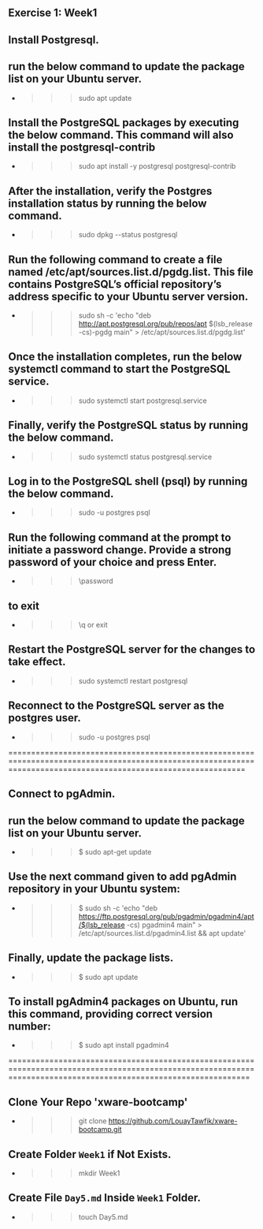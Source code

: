 ## Exercise 1: Week1

## Install Postgresql.

## run the below command to update the package list on your Ubuntu server.
* >>>  sudo apt update

## Install the PostgreSQL packages by executing the below command. This command will also install the postgresql-contrib 
* >>> sudo apt install -y postgresql postgresql-contrib

## After the installation, verify the Postgres installation status by running the below command.
* >>> sudo dpkg --status postgresql

## Run the following command to create a file named /etc/apt/sources.list.d/pgdg.list. This file contains PostgreSQL’s official repository’s address specific to your Ubuntu server version.
* >>> sudo sh -c 'echo "deb http://apt.postgresql.org/pub/repos/apt $(lsb_release -cs)-pgdg main" > /etc/apt/sources.list.d/pgdg.list'

## Once the installation completes, run the below systemctl command to start the PostgreSQL service.
* >>> sudo systemctl start postgresql.service

## Finally, verify the PostgreSQL status by running the below command.
* >>> sudo systemctl status postgresql.service

## Log in to the PostgreSQL shell (psql) by running the below command.
* >>> sudo -u postgres psql
## Run the following command at the prompt to initiate a password change. Provide a strong password of your choice and press Enter.
* >>> \password

## to exit
* >>> \q or exit

## Restart the PostgreSQL server for the changes to take effect.
* >>> sudo systemctl restart postgresql

## Reconnect to the PostgreSQL server as the postgres user.
* >>> sudo -u postgres psql


================================================================================================================================================================


## Connect to pgAdmin.

## run the below command to update the package list on your Ubuntu server.
* >>> $ sudo apt-get update

## Use the next command given to add pgAdmin repository in your Ubuntu system:
* >>> $ sudo sh -c 'echo "deb https://ftp.postgresql.org/pub/pgadmin/pgadmin4/apt/$(lsb_release -cs) pgadmin4 main" > /etc/apt/sources.list.d/pgadmin4.list && apt update'

## Finally, update the package lists.
* >>> $ sudo apt update

## To install pgAdmin4 packages on Ubuntu, run this command, providing correct version number:
* >>> $ sudo apt install pgadmin4


=================================================================================================================================================================


## Clone Your Repo 'xware-bootcamp'
* >>> git clone https://github.com/LouayTawfik/xware-bootcamp.git

## Create Folder `Week1` if Not Exists.
* >>> mkdir Week1

## Create File `Day5.md` Inside `Week1` Folder.
* >>> touch Day5.md









